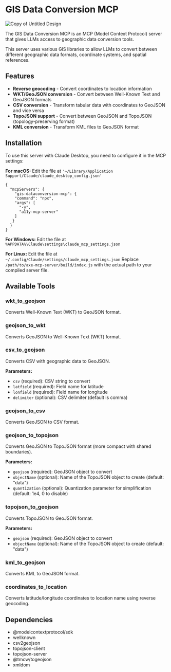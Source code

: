 # GIS Data Conversion MCP

![Copy of Untitled Design](https://github.com/user-attachments/assets/c143d9f0-710f-4164-ada9-128563746d66)

The GIS Data Conversion MCP is an MCP (Model Context Protocol) server that gives LLMs access to geographic data conversion tools.

This server uses various GIS libraries to allow LLMs to convert between different geographic data formats, coordinate systems, and spatial references.

## Features

- **Reverse geocoding** - Convert coordinates to location information
- **WKT/GeoJSON conversion** - Convert between Well-Known Text and GeoJSON formats
- **CSV conversion** - Transform tabular data with coordinates to GeoJSON and vice versa
- **TopoJSON support** - Convert between GeoJSON and TopoJSON (topology-preserving format)
- **KML conversion** - Transform KML files to GeoJSON format

## Installation
To use this server with Claude Desktop, you need to configure it in the MCP settings:

**For macOS:**
Edit the file at `'~/Library/Application Support/Claude/claude_desktop_config.json'`

```
{
  "mcpServers": {
    "gis-dataconversion-mcp": {
    "command": "npx",
    "args": [
      "-y",
      "a11y-mcp-server"
    ]
   }
  }
}
```

**For Windows:**
Edit the file at `%APPDATA%\Claude\settings\claude_mcp_settings.json`

**For Linux:**
Edit the file at `~/.config/Claude/settings/claude_mcp_settings.json`
Replace `/path/to/axe-mcp-server/build/index.js` with the actual path to your compiled server file.


## Available Tools

### wkt_to_geojson
Converts Well-Known Text (WKT) to GeoJSON format.

### geojson_to_wkt
Converts GeoJSON to Well-Known Text (WKT) format.

### csv_to_geojson
Converts CSV with geographic data to GeoJSON.

**Parameters:**

- `csv` (required): CSV string to convert
- `latfield` (required): Field name for latitude
- `lonfield` (required): Field name for longitude
- `delimiter` (optional): CSV delimiter (default is comma)

### geojson_to_csv
Converts GeoJSON to CSV format.

### geojson_to_topojson
Converts GeoJSON to TopoJSON format (more compact with shared boundaries).

**Parameters:**

- `geojson` (required): GeoJSON object to convert
- `objectName` (optional): Name of the TopoJSON object to create (default: "data")
- `quantization` (optional): Quantization parameter for simplification (default: 1e4, 0 to disable)

### topojson_to_geojson
Converts TopoJSON to GeoJSON format.

**Parameters:**

- `geojson` (required): GeoJSON object to convert
- `objectName` (optional): Name of the TopoJSON object to create (default: "data")

### kml_to_geojson
Converts KML to GeoJSON format.

### coordinates_to_location
Converts latitude/longitude coordinates to location name using reverse geocoding.


## Dependencies

- @modelcontextprotocol/sdk
- wellknown
- csv2geojson
- topojson-client
- topojson-server
- @tmcw/togeojson
- xmldom
